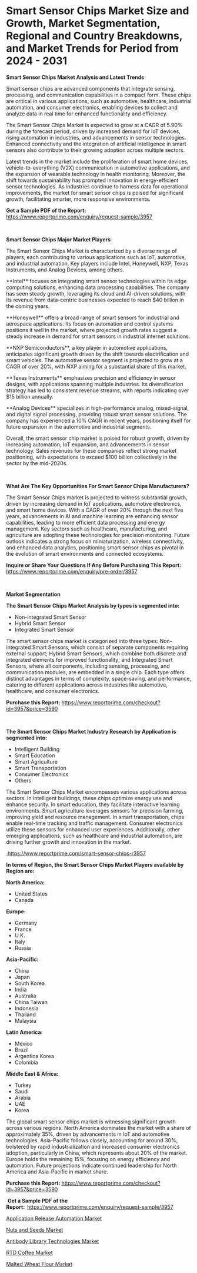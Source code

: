 <p><h1>Smart Sensor Chips Market Size and Growth, Market Segmentation, Regional and Country Breakdowns, and Market Trends for Period from 2024 -  2031</h1></p><p><strong>Smart Sensor Chips Market Analysis and Latest Trends</strong></p>
<p><p>Smart sensor chips are advanced components that integrate sensing, processing, and communication capabilities in a compact form. These chips are critical in various applications, such as automotive, healthcare, industrial automation, and consumer electronics, enabling devices to collect and analyze data in real time for enhanced functionality and efficiency. </p><p>The Smart Sensor Chips Market is expected to grow at a CAGR of 5.90% during the forecast period, driven by increased demand for IoT devices, rising automation in industries, and advancements in sensor technologies. Enhanced connectivity and the integration of artificial intelligence in smart sensors also contribute to their growing adoption across multiple sectors.</p><p>Latest trends in the market include the proliferation of smart home devices, vehicle-to-everything (V2X) communication in automotive applications, and the expansion of wearable technology in health monitoring. Moreover, the shift towards sustainability has prompted innovation in energy-efficient sensor technologies. As industries continue to harness data for operational improvements, the market for smart sensor chips is poised for significant growth, facilitating smarter, more responsive environments.</p></p>
<p><strong>Get a Sample PDF of the Report:&nbsp;</strong> <a href="https://www.reportprime.com/enquiry/request-sample/3957?utm_campaign=1137&utm_medium=2&utm_source=Github&utm_content=ia&utm_term=15112024&utm_id=smart-sensor-chips">https://www.reportprime.com/enquiry/request-sample/3957</a></p>
<p>&nbsp;</p>
<p><strong>Smart Sensor Chips Major Market Players</strong></p>
<p><p>The Smart Sensor Chips Market is characterized by a diverse range of players, each contributing to various applications such as IoT, automotive, and industrial automation. Key players include Intel, Honeywell, NXP, Texas Instruments, and Analog Devices, among others.</p><p>**Intel** focuses on integrating smart sensor technologies within its edge computing solutions, enhancing data processing capabilities. The company has seen steady growth, leveraging its cloud and AI-driven solutions, with its revenue from data-centric businesses expected to reach $40 billion in the coming years.</p><p>**Honeywell** offers a broad range of smart sensors for industrial and aerospace applications. Its focus on automation and control systems positions it well in the market, where projected growth rates suggest a steady increase in demand for smart sensors in industrial internet solutions.</p><p>**NXP Semiconductors**, a key player in automotive applications, anticipates significant growth driven by the shift towards electrification and smart vehicles. The automotive sensor segment is projected to grow at a CAGR of over 20%, with NXP aiming for a substantial share of this market.</p><p>**Texas Instruments** emphasizes precision and efficiency in sensor designs, with applications spanning multiple industries. Its diversification strategy has led to consistent revenue streams, with reports indicating over $15 billion annually.</p><p>**Analog Devices** specializes in high-performance analog, mixed-signal, and digital signal processing, providing robust smart sensor solutions. The company has experienced a 10% CAGR in recent years, positioning itself for future expansion in the automotive and industrial segments.</p><p>Overall, the smart sensor chip market is poised for robust growth, driven by increasing automation, IoT expansion, and advancements in sensor technology. Sales revenues for these companies reflect strong market positioning, with expectations to exceed $100 billion collectively in the sector by the mid-2020s.</p></p>
<p>&nbsp;</p>
<p><strong>What Are The Key Opportunities For Smart Sensor Chips Manufacturers?</strong></p>
<p><p>The Smart Sensor Chips market is projected to witness substantial growth, driven by increasing demand in IoT applications, automotive electronics, and smart home devices. With a CAGR of over 20% through the next five years, advancements in AI and machine learning are enhancing sensor capabilities, leading to more efficient data processing and energy management. Key sectors such as healthcare, manufacturing, and agriculture are adopting these technologies for precision monitoring. Future outlook indicates a strong focus on miniaturization, wireless connectivity, and enhanced data analytics, positioning smart sensor chips as pivotal in the evolution of smart environments and connected ecosystems.</p></p>
<p><strong>Inquire or Share Your Questions If Any Before Purchasing This Report:</strong> <a href="https://www.reportprime.com/enquiry/pre-order/3957?utm_campaign=1137&utm_medium=2&utm_source=Github&utm_content=ia&utm_term=15112024&utm_id=smart-sensor-chips">https://www.reportprime.com/enquiry/pre-order/3957</a></p>
<p>&nbsp;</p>
<p><strong>Market Segmentation</strong></p>
<p><strong>The Smart Sensor Chips Market Analysis by types is segmented into:</strong></p>
<p><ul><li>Non-integrated Smart Sensor</li><li>Hybrid Smart Sensor</li><li>Integrated Smart Sensor</li></ul></p>
<p><p>The smart sensor chips market is categorized into three types: Non-integrated Smart Sensors, which consist of separate components requiring external support; Hybrid Smart Sensors, which combine both discrete and integrated elements for improved functionality; and Integrated Smart Sensors, where all components, including sensing, processing, and communication modules, are embedded in a single chip. Each type offers distinct advantages in terms of complexity, space-saving, and performance, catering to different applications across industries like automotive, healthcare, and consumer electronics.</p></p>
<p><strong>Purchase this Report:&nbsp;</strong><a href="https://www.reportprime.com/checkout?id=3957&price=3590&utm_campaign=1137&utm_medium=2&utm_source=Github&utm_content=ia&utm_term=15112024&utm_id=smart-sensor-chips">https://www.reportprime.com/checkout?id=3957&price=3590</a></p>
<p>&nbsp;</p>
<p><strong>The Smart Sensor Chips Market Industry Research by Application is segmented into:</strong></p>
<p><ul><li>Intelligent Building</li><li>Smart Education</li><li>Smart Agriculture</li><li>Smart Transportation</li><li>Consumer Electronics</li><li>Others</li></ul></p>
<p><p>The Smart Sensor Chips Market encompasses various applications across sectors. In intelligent buildings, these chips optimize energy use and enhance security. In smart education, they facilitate interactive learning environments. Smart agriculture leverages sensors for precision farming, improving yield and resource management. In smart transportation, chips enable real-time tracking and traffic management. Consumer electronics utilize these sensors for enhanced user experiences. Additionally, other emerging applications, such as healthcare and industrial automation, are driving further growth and innovation in the market.</p></p>
<p><a href="https://www.reportprime.com/smart-sensor-chips-r3957?utm_campaign=1137&utm_medium=2&utm_source=Github&utm_content=ia&utm_term=15112024&utm_id=smart-sensor-chips">&nbsp;https://www.reportprime.com/smart-sensor-chips-r3957</a></p>
<p><strong>In terms of Region, the Smart Sensor Chips Market Players available by Region are:</strong></p>
<p>
    <p> <strong> North America: </strong>
        <ul>
            <li>United States</li>
            <li>Canada</li>
        </ul>
        </p> 
    <p> <strong> Europe: </strong>
        <ul>
            <li>Germany</li>
            <li>France</li>
            <li>U.K.</li>
            <li>Italy</li>
            <li>Russia</li>
        </ul>
        </p> 
    <p> <strong> Asia-Pacific: </strong>
        <ul>
            <li>China</li>
            <li>Japan</li>
            <li>South Korea</li>
            <li>India</li>
            <li>Australia</li>
            <li>China Taiwan</li>
            <li>Indonesia</li>
            <li>Thailand</li>
            <li>Malaysia</li>
        </ul>
        </p> 
    <p> <strong> Latin America: </strong>
        <ul>
            <li>Mexico</li>
            <li>Brazil</li>
            <li>Argentina Korea</li>
            <li>Colombia</li>
        </ul>
        </p> 
    <p> <strong> Middle East & Africa: </strong>
        <ul>
            <li>Turkey</li>
            <li>Saudi</li>
            <li>Arabia</li>
            <li>UAE</li>
            <li>Korea</li>
        </ul>
    </p>
    </p>
<p><p>The global smart sensor chips market is witnessing significant growth across various regions. North America dominates the market with a share of approximately 35%, driven by advancements in IoT and automotive technologies. Asia-Pacific follows closely, accounting for around 30%, bolstered by rapid industrialization and increased consumer electronics adoption, particularly in China, which represents about 20% of the market. Europe holds the remaining 15%, focusing on energy efficiency and automation. Future projections indicate continued leadership for North America and Asia-Pacific in market share.</p></p>
<p><strong>Purchase this Report: </strong><a href="https://www.reportprime.com/checkout?id=3957&price=3590&utm_campaign=1137&utm_medium=2&utm_source=Github&utm_content=ia&utm_term=15112024&utm_id=smart-sensor-chips">https://www.reportprime.com/checkout?id=3957&price=3590</a></p>
<p>&nbsp;<strong>Get a Sample PDF of the Report:&nbsp;&nbsp;</strong><a href="https://www.reportprime.com/enquiry/request-sample/3957?utm_campaign=1137&utm_medium=2&utm_source=Github&utm_content=ia&utm_term=15112024&utm_id=smart-sensor-chips">https://www.reportprime.com/enquiry/request-sample/3957</a></p>
<p><strong></strong></p>
<p><p><a href="https://issuu.com/reportprime-2/docs/application-release-automation-mark_79fe28f46c3240?utm_campaign=1137&utm_medium=2&utm_source=Github&utm_content=ia&utm_term=15112024&utm_id=smart-sensor-chips">Application Release Automation Market</a></p><p><a href="https://www.linkedin.com/pulse/global-nuts-seeds-market-trends-insights-growth-opportunities-t7xke?utm_campaign=1137&utm_medium=2&utm_source=Github&utm_content=ia&utm_term=15112024&utm_id=smart-sensor-chips">Nuts and Seeds Market</a></p><p><a href="https://issuu.com/reportprime-2/docs/antibody-library-technologies-marke_b3a84c1c623214?utm_campaign=1137&utm_medium=2&utm_source=Github&utm_content=ia&utm_term=15112024&utm_id=smart-sensor-chips">Antibody Library Technologies Market</a></p><p><a href="https://www.linkedin.com/pulse/rtd-coffee-market-global-regional-analysis-focus-end-user-lyref?utm_campaign=1137&utm_medium=2&utm_source=Github&utm_content=ia&utm_term=15112024&utm_id=smart-sensor-chips">RTD Coffee Market</a></p><p><a href="https://www.linkedin.com/pulse/exploring-malted-wheat-flour-market-strategic-insights-growth-teoaf?utm_campaign=1137&utm_medium=2&utm_source=Github&utm_content=ia&utm_term=15112024&utm_id=smart-sensor-chips">Malted Wheat Flour Market</a></p></p>
